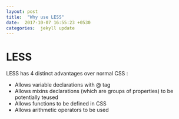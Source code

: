 ```yaml
---
layout: post
title:  "Why use LESS"
date:  2017-10-07 16:55:23 +0530
categories:  jekyll update
---
```


# LESS 

LESS has 4 distinct advantages over normal CSS :
* Allows variable declarations with @ tag
* Allows mixins declarations (which are groups of properties) to be potentially teused
* Allows functions to be defined in CSS
* Allows arithmetic operators to be used
